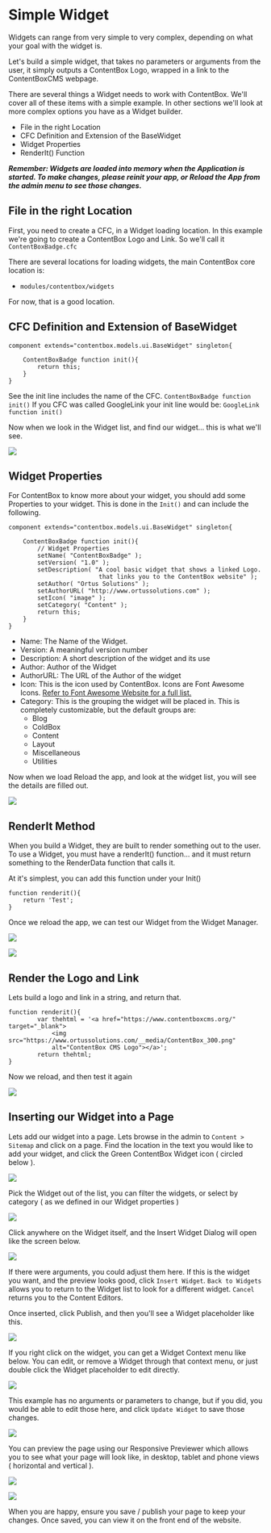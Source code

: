 # Simple Widget

Widgets can range from very simple to very complex, depending on what your goal with the widget is.

Let's build a simple widget, that takes no parameters or arguments from the user, it simply outputs a ContentBox Logo, wrapped in a link to the ContentBoxCMS webpage.

There are several things a Widget needs to work with ContentBox. We'll cover all of these items with a simple example. In other sections we'll look at more complex options you have as a Widget builder.

* File in the right Location
* CFC Definition and Extension of the BaseWidget
* Widget Properties
* RenderIt\(\) Function

_**Remember: Widgets are loaded into memory when the Application is started. To make changes, please reinit your app, or Reload the App from the admin menu to see those changes.**_

## File in the right Location

First, you need to create a CFC, in a Widget loading location. In this example we're going to create a ContentBox Logo and Link. So we'll call it `ContentBoxBadge.cfc`

There are several locations for loading widgets, the main ContentBox core location is:

* `modules/contentbox/widgets`

For now, that is a good location.

## CFC Definition and Extension of BaseWidget

```text
component extends="contentbox.models.ui.BaseWidget" singleton{

    ContentBoxBadge function init(){
        return this;
    }
}
```

See the init line includes the name of the CFC. `ContentBoxBadge function init()` If you CFC was called GoogleLink your init line would be: `GoogleLink function init()`

Now when we look in the Widget list, and find our widget... this is what we'll see.

![](../../../../.gitbook/assets/cb_widget_basis_nometa.jpg)

## Widget Properties

For ContentBox to know more about your widget, you should add some Properties to your widget. This is done in the `Init()` and can include the following.

```text
component extends="contentbox.models.ui.BaseWidget" singleton{

    ContentBoxBadge function init(){
        // Widget Properties
        setName( "ContentBoxBadge" );
        setVersion( "1.0" );
        setDescription( "A cool basic widget that shows a linked Logo.
                         that links you to the ContentBox website" );
        setAuthor( "Ortus Solutions" );
        setAuthorURL( "http://www.ortussolutions.com" );
        setIcon( "image" );
        setCategory( "Content" );
        return this;
    }
}
```

* Name: The Name of the Widget.
* Version: A meaningful version number
* Description: A short description of the widget and its use
* Author: Author of the Widget
* AuthorURL: The URL of the Author of the widget
* Icon: This is the icon used by ContentBox. Icons are Font Awesome Icons. [Refer to Font Awesome Website for a full list.](http://fontawesome.io/) 
* Category: This is the grouping the widget will be placed in. This is completely customizable, but the default groups are:
  * Blog
  * ColdBox
  * Content
  * Layout
  * Miscellaneous
  * Utilities

Now when we load Reload the app, and look at the widget list, you will see the details are filled out.

![](../../../../.gitbook/assets/cb_widget_basis_withmeta.jpg)

## RenderIt Method

When you build a Widget, they are built to render something out to the user. To use a Widget, you must have a renderIt\(\) function... and it must return something to the RenderData function that calls it.

At it's simplest, you can add this function under your Init\(\)

```text
function renderit(){
    return 'Test';
}
```

Once we reload the app, we can test our Widget from the Widget Manager.

![](../../../../.gitbook/assets/cb_widget_reload.jpg)

![](../../../../.gitbook/assets/cb_widget_test.jpg)

## Render the Logo and Link

Lets build a logo and link in a string, and return that.

```text
function renderit(){
        var thehtml = '<a href="https://www.contentboxcms.org/" target="_blank">
            <img src="https://www.ortussolutions.com/__media/ContentBox_300.png"
            alt="ContentBox CMS Logo"></a>';
        return thehtml;
}
```

Now we reload, and then test it again

![](../../../../.gitbook/assets/cb_widget_test_final.jpg)

## Inserting our Widget into a Page

Lets add our widget into a page. Lets browse in the admin to `Content > Sitemap` and click on a page. Find the location in the text you would like to add your widget, and click the Green ContentBox Widget icon \( circled below \).

![](../../../../.gitbook/assets/cb_widget_insert.jpg)

Pick the Widget out of the list, you can filter the widgets, or select by category \( as we defined in our Widget properties \)

![](../../../../.gitbook/assets/cb_widget_insert_pick.jpg)

Click anywhere on the Widget itself, and the Insert Widget Dialog will open like the screen below.

![](../../../../.gitbook/assets/cb_widget_insert_options.jpg)

If there were arguments, you could adjust them here. If this is the widget you want, and the preview looks good, click `Insert Widget`. `Back to Widgets` allows you to return to the Widget list to look for a different widget. `Cancel` returns you to the Content Editors.

Once inserted, click Publish, and then you'll see a Widget placeholder like this.

![](../../../../.gitbook/assets/cb_widget_placerholder.jpg)

If you right click on the widget, you can get a Widget Context menu like below. You can edit, or remove a Widget through that context menu, or just double click the Widget placeholder to edit directly.

![](../../../../.gitbook/assets/cb_widget_edit.jpg)

This example has no arguments or parameters to change, but if you did, you would be able to edit those here, and click `Update Widget` to save those changes.

![](../../../../.gitbook/assets/cb_widget_insert_edit%20%281%29.jpg)

You can preview the page using our Responsive Previewer which allows you to see what your page will look like, in desktop, tablet and phone views \( horizontal and vertical \).

![](../../../../.gitbook/assets/cb_widget_preview.jpg)

![](../../../../.gitbook/assets/cb_widget_preview2.jpg)

When you are happy, ensure you save / publish your page to keep your changes. Once saved, you can view it on the front end of the website.


